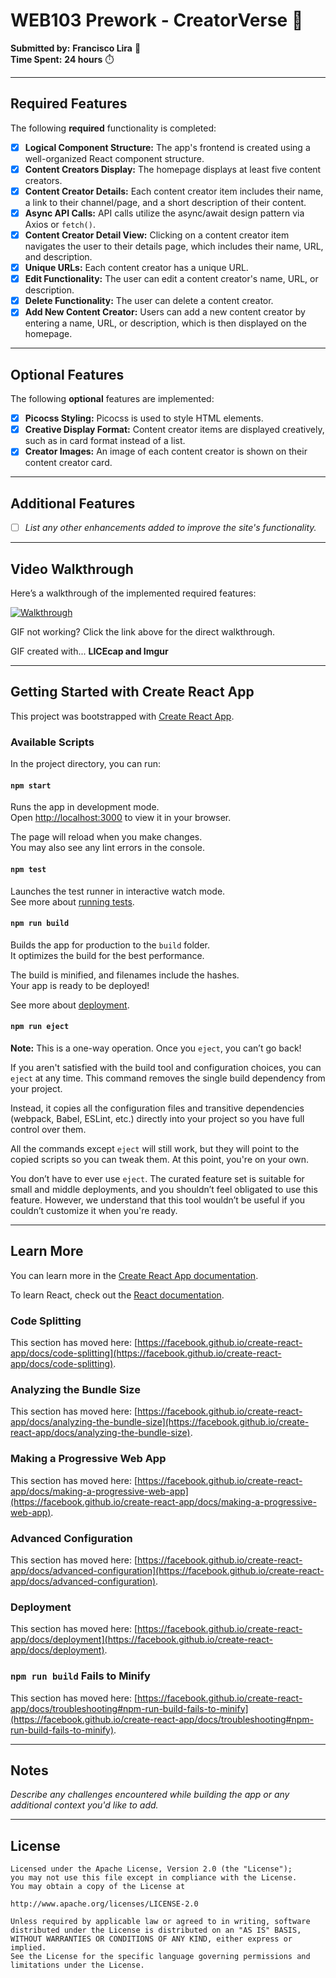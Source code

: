 # WEB103 Prework - **CreatorVerse** 🎨

**Submitted by:** **Francisco Lira** 📝  
**Time Spent:** **24 hours** ⏱️

---

## Required Features

The following **required** functionality is completed:

- [x] **Logical Component Structure:** The app's frontend is created using a well-organized React component structure.
- [x] **Content Creators Display:** The homepage displays at least five content creators.
- [x] **Content Creator Details:** Each content creator item includes their name, a link to their channel/page, and a short description of their content.
- [x] **Async API Calls:** API calls utilize the async/await design pattern via Axios or `fetch()`.
- [x] **Content Creator Detail View:** Clicking on a content creator item navigates the user to their details page, which includes their name, URL, and description.
- [x] **Unique URLs:** Each content creator has a unique URL.
- [x] **Edit Functionality:** The user can edit a content creator's name, URL, or description.
- [x] **Delete Functionality:** The user can delete a content creator.
- [x] **Add New Content Creator:** Users can add a new content creator by entering a name, URL, or description, which is then displayed on the homepage.

---

## Optional Features

The following **optional** features are implemented:

- [x] **Picocss Styling:** Picocss is used to style HTML elements.
- [x] **Creative Display Format:** Content creator items are displayed creatively, such as in card format instead of a list.
- [x] **Creator Images:** An image of each content creator is shown on their content creator card.

---

## Additional Features

* [ ] *List any other enhancements added to improve the site's functionality.*

---

## Video Walkthrough

Here’s a walkthrough of the implemented required features:

[![Walkthrough](https://imgur.com/gallery/prework-advance-web-tDPYKtI)](https://imgur.com/gallery/prework-advance-web-tDPYKtI)

GIF not working? Click the link above for the direct walkthrough.

<!-- Replace this with whatever GIF tool you used! -->
GIF created with... **LICEcap and Imgur**  
<!-- Recommended tools:
[Kap](https://getkap.co/) for macOS
[ScreenToGif](https://www.screentogif.com/) for Windows
[peek](https://github.com/phw/peek) for Linux. -->

---

## Getting Started with Create React App

This project was bootstrapped with [Create React App](https://github.com/facebook/create-react-app).

### Available Scripts

In the project directory, you can run:

#### `npm start`
Runs the app in development mode.\
Open [http://localhost:3000](http://localhost:3000) to view it in your browser.

The page will reload when you make changes.\
You may also see any lint errors in the console.

#### `npm test`
Launches the test runner in interactive watch mode.\
See more about [running tests](https://facebook.github.io/create-react-app/docs/running-tests).

#### `npm run build`
Builds the app for production to the `build` folder.\
It optimizes the build for the best performance.

The build is minified, and filenames include the hashes.\
Your app is ready to be deployed!

See more about [deployment](https://facebook.github.io/create-react-app/docs/deployment).

#### `npm run eject`
**Note:** This is a one-way operation. Once you `eject`, you can’t go back!

If you aren't satisfied with the build tool and configuration choices, you can `eject` at any time. This command removes the single build dependency from your project.

Instead, it copies all the configuration files and transitive dependencies (webpack, Babel, ESLint, etc.) directly into your project so you have full control over them.

All the commands except `eject` will still work, but they will point to the copied scripts so you can tweak them. At this point, you're on your own.

You don’t have to ever use `eject`. The curated feature set is suitable for small and middle deployments, and you shouldn’t feel obligated to use this feature. However, we understand that this tool wouldn’t be useful if you couldn’t customize it when you're ready.

---

## Learn More

You can learn more in the [Create React App documentation](https://facebook.github.io/create-react-app/docs/getting-started).

To learn React, check out the [React documentation](https://reactjs.org/).

### Code Splitting

This section has moved here: [https://facebook.github.io/create-react-app/docs/code-splitting](https://facebook.github.io/create-react-app/docs/code-splitting).

### Analyzing the Bundle Size

This section has moved here: [https://facebook.github.io/create-react-app/docs/analyzing-the-bundle-size](https://facebook.github.io/create-react-app/docs/analyzing-the-bundle-size).

### Making a Progressive Web App

This section has moved here: [https://facebook.github.io/create-react-app/docs/making-a-progressive-web-app](https://facebook.github.io/create-react-app/docs/making-a-progressive-web-app).

### Advanced Configuration

This section has moved here: [https://facebook.github.io/create-react-app/docs/advanced-configuration](https://facebook.github.io/create-react-app/docs/advanced-configuration).

### Deployment

This section has moved here: [https://facebook.github.io/create-react-app/docs/deployment](https://facebook.github.io/create-react-app/docs/deployment).

### `npm run build` Fails to Minify

This section has moved here: [https://facebook.github.io/create-react-app/docs/troubleshooting#npm-run-build-fails-to-minify](https://facebook.github.io/create-react-app/docs/troubleshooting#npm-run-build-fails-to-minify).

---

## Notes

*Describe any challenges encountered while building the app or any additional context you'd like to add.*

---

## License

```text
Licensed under the Apache License, Version 2.0 (the "License");
you may not use this file except in compliance with the License.
You may obtain a copy of the License at

http://www.apache.org/licenses/LICENSE-2.0

Unless required by applicable law or agreed to in writing, software
distributed under the License is distributed on an "AS IS" BASIS,
WITHOUT WARRANTIES OR CONDITIONS OF ANY KIND, either express or implied.
See the License for the specific language governing permissions and
limitations under the License.
